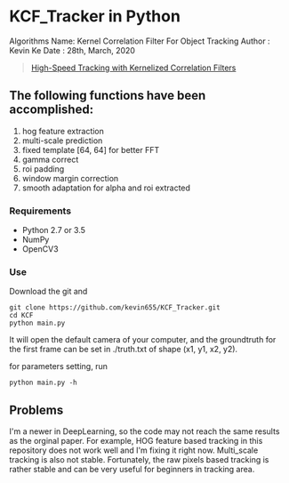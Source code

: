 # KCF_Tracker in Python
 
Algorithms Name: Kernel Correlation Filter For Object Tracking
Author : Kevin Ke
Date : 28th, March, 2020 

> [High-Speed Tracking with Kernelized Correlation Filters](http://www.robots.ox.ac.uk/~joao/publications/henriques_tpami2015.pdf)<br>

## The following functions have been accomplished:
1. hog feature extraction
2. multi-scale prediction
3. fixed template [64, 64] for better FFT
4. gamma correct
5. roi padding
6. window margin correction
7. smooth adaptation for alpha and roi extracted

### Requirements
- Python 2.7 or 3.5
- NumPy
- OpenCV3

### Use
Download the git and
```shell
git clone https://github.com/kevin655/KCF_Tracker.git
cd KCF
python main.py
```
It will open the default camera of your computer, and the groundtruth for the first frame can be set in ./truth.txt of shape (x1, y1, x2, y2).

for parameters setting, run
```shell
python main.py -h 
```

## Problems
  I'm a newer in DeepLearning, so the code may not reach the same results as the orginal paper. For example, HOG feature based tracking in this repository does not work well and I'm fixing it right now. Multi_scale tracking is also not stable.
  Fortunately, the raw pixels based tracking is rather stable and can be very useful for beginners in tracking area.

